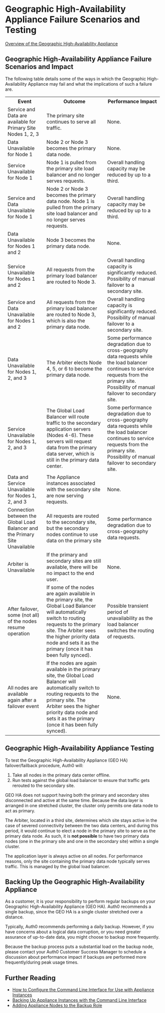 # Geographic High-Availability Appliance Failure Scenarios and Testing

[Overview of the Geographic High-Availability Appliance](/appliance/geo-ha)

## Geographic High-Availability Appliance Failure Scenarios and Impact

The following table details some of the ways in which the Geographic High-Availability Appliance may fail and what the implications of such a failure are.

<table class="table">
    <tr>
        <th>Event</th>
        <th>Outcome</th>
        <th>Performance Impact</th>
    </tr>
    <tr>
        <td>Service and Data are available for Primary Site Nodes 1, 2, 3</td>
        <td>The primary site continues to serve all traffic.</td>
        <td>None.</td>
    </tr>
    <tr>
        <td>Data Unavailable for Node 1</td>
        <td>Node 2 or Node 3 becomes the primary data node.</td>
        <td>None.</td>
    </tr>
    <tr>
        <td>Service Unavailable for Node 1</td>
        <td>Node 1 is pulled from the primary site load balancer and no longer serves requests.</td>
        <td>Overall handling capacity may be reduced by up to a third.</td>
    </tr>
    <tr>
        <td>Service and Data Unavailable for Node 1</td>
        <td>Node 2 or Node 3 becomes the primary data node. Node 1 is pulled from the primary site load balancer and no longer serves requests.</td>
        <td>Overall handling capacity may be reduced by up to a third.</td>
    </tr>
    <tr>
        <td>Data Unavailable for Nodes 1 and 2</td>
        <td>Node 3 becomes the primary data node.</td>
        <td>None.</td>
    </tr>
    <tr>
        <td>Service Unavailable for Nodes 1 and 2</td>
        <td>All requests from the primary load balancer are routed to Node 3.</td>
        <td>Overall handling capacity is significantly reduced. Possibility of manual failover to a secondary site.</td>
    </tr>
    <tr>
        <td>Service and Data Unavailable for Nodes 1 and 2</td>
        <td>All requests from the primary load balancer are routed to Node 3, which is also the primary data node.</td>
        <td>Overall handling capacity is significantly reduced. Possibility of manual failover to a secondary site.</td>
    </tr>
    <tr>
        <td>Data Unavailable for Nodes 1, 2, and 3</td>
        <td>The Arbiter elects Node 4, 5, or 6 to become the primary data node.</td>
        <td>Some performance degradation due to cross-geography data requests while the load balancer continues to service requests from the primary site. Possibility of manual failover to secondary site.</td>
    </tr>
    <tr>
        <td>Service Unavailable for Nodes 1, 2, and 3</td>
        <td>The Global Load Balancer will route traffic to the secondary application servers (Nodes 4-6). These servers will request data from the primary data server, which is still in the primary data center.</td>
        <td>Some performance degradation due to cross-geography data requests while the load balancer continues to service requests from the primary site. Possibility of manual failover to secondary site.</td>
    </tr>
    <tr>
        <td>Data and Service Unavailable for Nodes 1, 2, and 3</td>
        <td>The Appliance instances associated with the secondary site are now serving requests.</td>
        <td>None.</td>
    </tr>
    <tr>
        <td>Connection between the Global Load Balancer and the Primary Site Unavailable</td>
        <td>All requests are routed to the secondary site, but the secondary nodes continue to use data on the primary site</td>
        <td>Some performance degradation due to cross-geography data requests.</td>
    </tr>
    <tr>
        <td>Arbiter is Unavailable</td>
        <td>If the primary and secondary sites are still available, there will be no impact to the end user.</td>
        <td>None.</td>
    </tr>
    <tr>
        <td>After failover, some (not all) of the nodes resume operation</td>
        <td>If some of the nodes are again available in the primary site, the Global Load Balancer will automatically switch to routing requests to the primary site. The Arbiter sees the higher priority data node and sets it as the primary (once it has been fully synced).</td>
        <td>Possible transient period of unavailability as the load balancer switches the routing of requests.</td>
    </tr>
    <tr>
        <td>All nodes are available again after a failover event</td>
        <td>If the nodes are again available in the primary site, the Global Load Balancer will automatically switch to routing requests to the primary site. The Arbiter sees the higher priority data node and sets it as the primary (once it has been fully synced).</td>
        <td>None.</td>
    </tr>
</table>

## Geographic High-Availability Appliance Testing

To test the Geographic High-Availability Appliance (GEO HA) failover/failback procedure, Auth0 will:

1. Take all nodes in the primary data center offline.
2. Run tests against the global load balancer to ensure that traffic gets rerouted to the secondary site.

GEO HA does not support having both the primary and secondary sites disconnected and active at the same time. Because the data layer is arranged in one stretched cluster, the cluster only permits one data node to act as primary.

The Arbiter, located in a third site, determines which site stays active in the case of severed connectivity between the two data centers, and during this period, it would continue to elect a node in the primary site to serve as the primary data node. As such, it is **not possible** to have two primary data nodes (one in the primary site and one in the secondary site) within a single cluster.

The application layer is always active on all nodes. For performance reasons, only the site containing the primary data node typically serves traffic. This is managed by the global load balancer.

## Backing Up the Geographic High-Availability Appliance

As a customer, it is your responsibility to perform regular backups on your Geographic High-Availability Appliance (GEO HA). Auth0 recommends a single backup, since the GEO HA is a single cluster stretched over a distance.

Typically, Auth0 recommends performing a daily backup. However, if you have concerns about a logical data corruption, or you need greater assurance of up-to-date data, you might choose to backup more frequently.

Because the backup process puts a substantial load on the backup node, please contact your Auth0 Customer Success Manager to schedule a discussion about performance impact if backups are performed more frequently/during peak usage times.

## Further Reading

* [How to Configure the Command Line Interface for Use with Appliance Instances](/appliance/cli/adding-node-to-backup-role)
* [Backing Up Appliance Instances with the Command Line Interface](/appliance/cli/backing-up-the-appliance)
* [Adding Appliance Nodes to the Backup Role](/appliance/cli/configure-cli)
